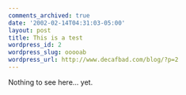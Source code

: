 ```yaml
---
comments_archived: true
date: '2002-02-14T04:31:03-05:00'
layout: post
title: This is a test
wordpress_id: 2
wordpress_slug: ooooab
wordpress_url: http://www.decafbad.com/blog/?p=2
---
```

Nothing to see here... yet.
